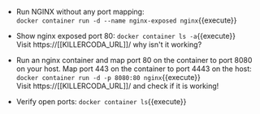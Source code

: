 - Run NGINX without any port mapping:  
`docker container run -d --name nginx-exposed nginx`{{execute}}

- Show nginx exposed port 80:
`docker container ls -a`{{execute}}  
Visit https://[[KILLERCODA_URL]]/ why isn't it working?

- Run an nginx container and map port 80 on the container to port 8080 on your host. Map port 443 on the container to port 4443 on the host:
`docker container run -d -p 8080:80 nginx`{{execute}}  
Visit https://[[KILLERCODA_URL]]/ and check if it is working!  

- Verify open ports:
`docker container ls`{{execute}}